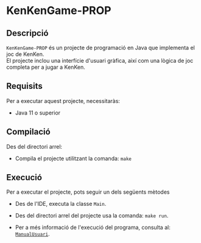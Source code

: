 # KenKenGame-PROP

## Descripció

`KenKenGame-PROP` és un projecte de programació en Java que implementa el joc de KenKen.  
El projecte inclou una interfície d'usuari gràfica, així com una lògica de joc completa per a jugar a KenKen.

## Requisits

Per a executar aquest projecte, necessitaràs:

- Java 11 o superior

## Compilació
Des del directori  arrel:
- Compila el projecte utilitzant la comanda: `make`

## Execució

Per a executar el projecte, pots seguir un dels següents mètodes

- Des de l'IDE, executa la classe `Main`.
- Des del directori arrel del projecte usa la comanda: `make run`.  
  

- Per a més informació de l'execució del programa, consulta  al:  [`ManualUsuari`](DOCS/ManualUsuari.pdf).